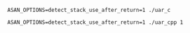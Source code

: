 

```
ASAN_OPTIONS=detect_stack_use_after_return=1 ./uar_c
```


```
ASAN_OPTIONS=detect_stack_use_after_return=1 ./uar_cpp 1
```
